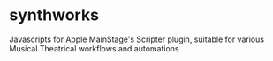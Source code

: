 # synthworks
Javascripts for Apple MainStage's Scripter plugin, suitable for various Musical Theatrical workflows and automations
